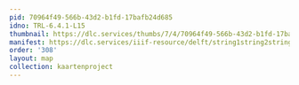 ```yaml
---
pid: 70964f49-566b-43d2-b1fd-17bafb24d685
idno: TRL-6.4.1-L15
thumbnail: https://dlc.services/thumbs/7/4/70964f49-566b-43d2-b1fd-17bafb24d685/full/400,339/0/default.jpg
manifest: https://dlc.services/iiif-resource/delft/string1string2string3/kaartenproject-2007/TRL-6.4.1-L15
order: '308'
layout: map
collection: kaartenproject
---
```

